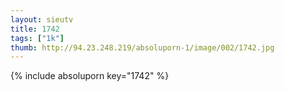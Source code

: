 ```yaml
--- 
layout: sieutv
title: 1742
tags: ["1k"]
thumb: http://94.23.248.219/absoluporn-1/image/002/1742.jpg
---
```

{% include absoluporn key="1742" %} 
